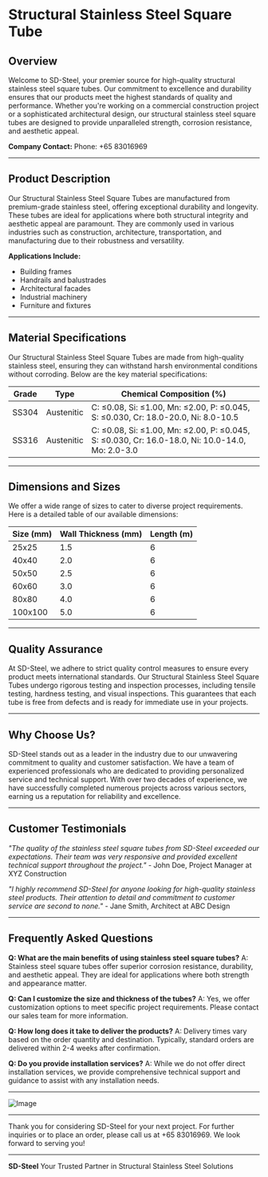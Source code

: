 # Structural Stainless Steel Square Tube

## Overview

Welcome to SD-Steel, your premier source for high-quality structural stainless steel square tubes. Our commitment to excellence and durability ensures that our products meet the highest standards of quality and performance. Whether you're working on a commercial construction project or a sophisticated architectural design, our structural stainless steel square tubes are designed to provide unparalleled strength, corrosion resistance, and aesthetic appeal.

**Company Contact:**
Phone: +65 83016969

---

## Product Description

Our Structural Stainless Steel Square Tubes are manufactured from premium-grade stainless steel, offering exceptional durability and longevity. These tubes are ideal for applications where both structural integrity and aesthetic appeal are paramount. They are commonly used in various industries such as construction, architecture, transportation, and manufacturing due to their robustness and versatility.

**Applications Include:**
- Building frames
- Handrails and balustrades
- Architectural facades
- Industrial machinery
- Furniture and fixtures

---

## Material Specifications

Our Structural Stainless Steel Square Tubes are made from high-quality stainless steel, ensuring they can withstand harsh environmental conditions without corroding. Below are the key material specifications:

| **Grade**       | **Type**   | **Chemical Composition (%)**                           |
|-----------------|------------|--------------------------------------------------------|
| SS304           | Austenitic | C: ≤0.08, Si: ≤1.00, Mn: ≤2.00, P: ≤0.045, S: ≤0.030, Cr: 18.0-20.0, Ni: 8.0-10.5 |
| SS316           | Austenitic | C: ≤0.08, Si: ≤1.00, Mn: ≤2.00, P: ≤0.045, S: ≤0.030, Cr: 16.0-18.0, Ni: 10.0-14.0, Mo: 2.0-3.0 |

---

## Dimensions and Sizes

We offer a wide range of sizes to cater to diverse project requirements. Here is a detailed table of our available dimensions:

| **Size (mm)** | **Wall Thickness (mm)** | **Length (m)** |
|---------------|-------------------------|----------------|
| 25x25         | 1.5                      | 6              |
| 40x40         | 2.0                      | 6              |
| 50x50         | 2.5                      | 6              |
| 60x60         | 3.0                      | 6              |
| 80x80         | 4.0                      | 6              |
| 100x100       | 5.0                      | 6              |

---

## Quality Assurance

At SD-Steel, we adhere to strict quality control measures to ensure every product meets international standards. Our Structural Stainless Steel Square Tubes undergo rigorous testing and inspection processes, including tensile testing, hardness testing, and visual inspections. This guarantees that each tube is free from defects and is ready for immediate use in your projects.

---

## Why Choose Us?

SD-Steel stands out as a leader in the industry due to our unwavering commitment to quality and customer satisfaction. We have a team of experienced professionals who are dedicated to providing personalized service and technical support. With over two decades of experience, we have successfully completed numerous projects across various sectors, earning us a reputation for reliability and excellence.

---

## Customer Testimonials

*"The quality of the stainless steel square tubes from SD-Steel exceeded our expectations. Their team was very responsive and provided excellent technical support throughout the project."* - John Doe, Project Manager at XYZ Construction

*"I highly recommend SD-Steel for anyone looking for high-quality stainless steel products. Their attention to detail and commitment to customer service are second to none."* - Jane Smith, Architect at ABC Design

---

## Frequently Asked Questions

**Q: What are the main benefits of using stainless steel square tubes?**
A: Stainless steel square tubes offer superior corrosion resistance, durability, and aesthetic appeal. They are ideal for applications where both strength and appearance matter.

**Q: Can I customize the size and thickness of the tubes?**
A: Yes, we offer customization options to meet specific project requirements. Please contact our sales team for more information.

**Q: How long does it take to deliver the products?**
A: Delivery times vary based on the order quantity and destination. Typically, standard orders are delivered within 2-4 weeks after confirmation.

**Q: Do you provide installation services?**
A: While we do not offer direct installation services, we provide comprehensive technical support and guidance to assist with any installation needs.

---

![Image](https://github.com/user-attachments/assets/2567258e-e124-4816-932d-1809bd27ef0b)

---

Thank you for considering SD-Steel for your next project. For further inquiries or to place an order, please call us at +65 83016969. We look forward to serving you!

---

**SD-Steel**
Your Trusted Partner in Structural Stainless Steel Solutions